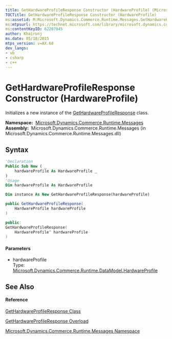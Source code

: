 ```yaml
---
title: GetHardwareProfileResponse Constructor (HardwareProfile) (Microsoft.Dynamics.Commerce.Runtime.Messages)
TOCTitle: GetHardwareProfileResponse Constructor (HardwareProfile)
ms:assetid: M:Microsoft.Dynamics.Commerce.Runtime.Messages.GetHardwareProfileResponse.#ctor(Microsoft.Dynamics.Commerce.Runtime.DataModel.HardwareProfile)
ms:mtpsurl: https://technet.microsoft.com/library/microsoft.dynamics.commerce.runtime.messages.gethardwareprofileresponse.gethardwareprofileresponse(v=AX.60)
ms:contentKeyID: 62207945
author: Khairunj
ms.date: 05/18/2015
mtps_version: v=AX.60
dev_langs:
- vb
- csharp
- c++
---
```


# GetHardwareProfileResponse Constructor (HardwareProfile)

Initializes a new instance of the [GetHardwareProfileResponse](gethardwareprofileresponse-class-microsoft-dynamics-commerce-runtime-messages.md) class.

**Namespace:**  [Microsoft.Dynamics.Commerce.Runtime.Messages](microsoft-dynamics-commerce-runtime-messages-namespace.md)  
**Assembly:**  Microsoft.Dynamics.Commerce.Runtime.Messages (in Microsoft.Dynamics.Commerce.Runtime.Messages.dll)

## Syntax

``` vb
'Declaration
Public Sub New ( _
    hardwareProfile As HardwareProfile _
)
'Usage
Dim hardwareProfile As HardwareProfile

Dim instance As New GetHardwareProfileResponse(hardwareProfile)
```

``` csharp
public GetHardwareProfileResponse(
    HardwareProfile hardwareProfile
)
```

``` c++
public:
GetHardwareProfileResponse(
    HardwareProfile^ hardwareProfile
)
```

#### Parameters

  - hardwareProfile  
    Type: [Microsoft.Dynamics.Commerce.Runtime.DataModel.HardwareProfile](hardwareprofile-class-microsoft-dynamics-commerce-runtime-datamodel.md)  

## See Also

#### Reference

[GetHardwareProfileResponse Class](gethardwareprofileresponse-class-microsoft-dynamics-commerce-runtime-messages.md)

[GetHardwareProfileResponse Overload](gethardwareprofileresponse-constructor-microsoft-dynamics-commerce-runtime-messages.md)

[Microsoft.Dynamics.Commerce.Runtime.Messages Namespace](microsoft-dynamics-commerce-runtime-messages-namespace.md)

